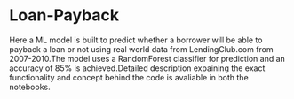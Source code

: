 # Loan-Payback
Here a ML model is built to predict whether a borrower will be able to payback a loan or not using real world data from LendingClub.com from 2007-2010.The model uses a RandomForest classifier for prediction and an accuracy of 85% is achieved.Detailed description expaining the exact functionality and concept behind the code is avaliable in both the notebooks. 
